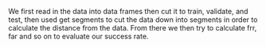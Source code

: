 We first read in the data into data frames then cut it to train, validate, and test, then used get segments to cut the data down into segments in order to calculate the distance from the data. From there we then try to calculate frr, far and so on to evaluate our success rate. 

